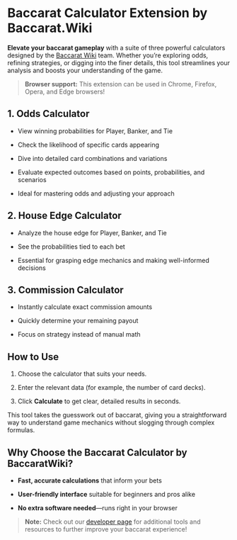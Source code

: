 Baccarat Calculator Extension by Baccarat.Wiki
====================================

**Elevate your baccarat gameplay** with a suite of three powerful calculators designed by the [Baccarat Wiki](https://baccarat.wiki/) team. Whether you’re exploring odds, refining strategies, or digging into the finer details, this tool streamlines your analysis and boosts your understanding of the game.

> **Browser support:** This extension can be used in Chrome, Firefox, Opera, and Edge browsers!

1\. Odds Calculator
-------------------

*   View winning probabilities for Player, Banker, and Tie
    
*   Check the likelihood of specific cards appearing
    
*   Dive into detailed card combinations and variations
    
*   Evaluate expected outcomes based on points, probabilities, and scenarios
    
*   Ideal for mastering odds and adjusting your approach
    

2\. House Edge Calculator
-------------------------

*   Analyze the house edge for Player, Banker, and Tie
    
*   See the probabilities tied to each bet
    
*   Essential for grasping edge mechanics and making well-informed decisions
    

3\. Commission Calculator
-------------------------

*   Instantly calculate exact commission amounts
    
*   Quickly determine your remaining payout
    
*   Focus on strategy instead of manual math
    

How to Use
----------

1.  Choose the calculator that suits your needs.
    
2.  Enter the relevant data (for example, the number of card decks).
    
3.  Click **Calculate** to get clear, detailed results in seconds.
    

This tool takes the guesswork out of baccarat, giving you a straightforward way to understand game mechanics without slogging through complex formulas.

Why Choose the Baccarat Calculator by BaccaratWiki?
---------------------------------------------------

*   **Fast, accurate calculations** that inform your bets
    
*   **User-friendly interface** suitable for beginners and pros alike
    
*   **No extra software needed**—runs right in your browser
    


> **Note:** Check out our [developer page](https://github.com/Baccarat-Wiki) for additional tools and resources to further improve your baccarat experience!

